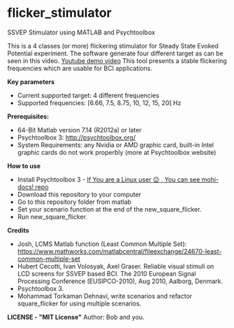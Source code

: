 # flicker_stimulator
SSVEP Stimulator using MATLAB and Psychtoolbox

This is a 4 classes (or more) flickering stimulator for Steady State Evoked Potential experiment. The software generate four different target as can be seen in this video.
[Youtube demo video](https://www.youtube.com/watch?v=HriCj1_7jdI)
This tool presents a stable flickering frequencies which are usable for BCI applications.

**Key parameters** 
+ Current supported target: 4 different frequencies
+ Supported frequencies: [6.66, 7.5, 8.75, 10, 12, 15, 20] Hz

**Prerequisites:**
+ 64-Bit Matlab version 7.14 (R2012a) or later
+ Psychtoolbox 3: http://psychtoolbox.org/
+ System Requirements: any Nvidia or AMD graphic card, built-in Intel graphic cards do not work properbly (more at Psychtoolbox website)

**How to use**
+ Install Psychtoolbox 3 - [If You are a Linux user :wink: , You can see mohi-docs! repo](https://github.com/mohammaddehnavi/mohi-docs/tree/main/Matlab#install-psychtoolbox-manually)
+ Download this repository to your computer 
+ Go to this repository folder from matlab
+ Set your scenario function at the end of the new_square_flicker.
+ Run new_square_flicker.

**Credits**
 + Josh, LCMS Matlab function (Least Common Multiple Set): https://www.mathworks.com/matlabcentral/fileexchange/24670-least-common-multiple-set
 + Hubert Cecotti, Ivan Volosyak, Axel Graser. Reliable visual stimuli on LCD screens for SSVEP
based BCI. The 2010 European Signal Processing Conference (EUSIPCO-2010), Aug 2010, Aalborg, Denmark. 
 + Psychtoolbox 3.
 + Mohammad Torkaman Dehnavi, write scenarios and refactor square_flicker for using multiple scenarios.

**LICENSE - "MIT License"**
 Author: Bob and you.

 
